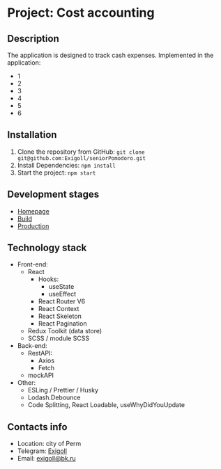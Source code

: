 # Project: Cost accounting

## Description
The application is designed to track cash expenses.
Implemented in the application:

* 1
* 2
* 3
* 4
* 5
* 6


## Installation

1. Clone the repository from GitHub: ``git clone git@github.com:Exigoll/seniorPomodoro.git``
2. Install Dependencies:  ``npm install``
3. Start the project:  ``npm start``

## Development stages

* [Homepage](https://exigoll.github.io/)
* [Build](https://github.com/Exigoll/cost-accounting)
* [Production](https://github.com/Exigoll/seniorPomodoro/tree/gh-pages)

## Technology stack

* Front-end:
  * React
    * Hooks:
      * useState
      * useEffect
    * React Router V6
    * React Context
    * React Skeleton
    * React Pagination
  * Redux Toolkit (data store)
  * SCSS / module SCSS
* Back-end:
  * RestAPI:
    * Axios
    * Fetch
  * mockAPI
* Other:
  * ESLing / Prettier / Husky
  * Lodash.Debounce
  * Code Splitting, React Loadable, useWhyDidYouUpdate

## Contacts info

* Location: city of Perm
* Telegram: [Exigoll](https://t.me/exigoll)
* Email: exigoll@bk.ru
